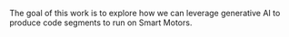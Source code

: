 The goal of this work is to explore how we can leverage generative AI to produce code segments to run on Smart Motors. 
